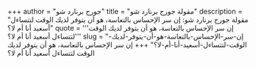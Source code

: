 +++
author = "جورج برنارد شو"
title = "مقولة جورج برنارد شو"
description = "مقولة جورج برنارد شو: إن سر الإحساس بالتعاسة، هو أن يتوفر لديك الوقت لتتساءل أسعيد أنا أم لا؟"
quote = '''إن سر الإحساس بالتعاسة، هو أن يتوفر لديك الوقت لتتساءل أسعيد أنا أم لا؟''' 
slug = "إن-سر-الإحساس-بالتعاسة-هو-أن-يتوفر-لديك-الوقت-لتتساءل-أسعيد-أنا-أم-لا؟"
+++
إن سر الإحساس بالتعاسة، هو أن يتوفر لديك الوقت لتتساءل أسعيد أنا أم لا؟
